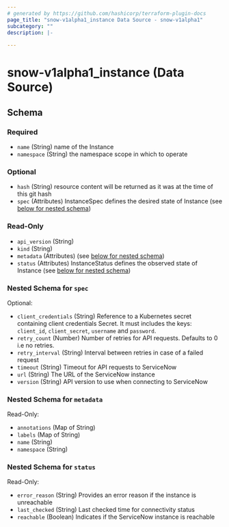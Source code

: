 ```yaml
---
# generated by https://github.com/hashicorp/terraform-plugin-docs
page_title: "snow-v1alpha1_instance Data Source - snow-v1alpha1"
subcategory: ""
description: |-
  
---
```


# snow-v1alpha1_instance (Data Source)





<!-- schema generated by tfplugindocs -->
## Schema

### Required

- `name` (String) name of the Instance
- `namespace` (String) the namespace scope in which to operate

### Optional

- `hash` (String) resource content will be returned as it was at the time of this git hash
- `spec` (Attributes) InstanceSpec defines the desired state of Instance (see [below for nested schema](#nestedatt--spec))

### Read-Only

- `api_version` (String)
- `kind` (String)
- `metadata` (Attributes) (see [below for nested schema](#nestedatt--metadata))
- `status` (Attributes) InstanceStatus defines the observed state of Instance (see [below for nested schema](#nestedatt--status))

<a id="nestedatt--spec"></a>
### Nested Schema for `spec`

Optional:

- `client_credentials` (String) Reference to a Kubernetes secret containing client credentials
Secret. It must includes the keys: `client_id`, `client_secret`,
`username` and `password`.
- `retry_count` (Number) Number of retries for API requests. Defaults to 0 i.e no retries.
- `retry_interval` (String) Interval between retries in case of a failed request
- `timeout` (String) Timeout for API requests to ServiceNow
- `url` (String) The URL of the ServiceNow instance
- `version` (String) API version to use when connecting to ServiceNow


<a id="nestedatt--metadata"></a>
### Nested Schema for `metadata`

Read-Only:

- `annotations` (Map of String)
- `labels` (Map of String)
- `name` (String)
- `namespace` (String)


<a id="nestedatt--status"></a>
### Nested Schema for `status`

Read-Only:

- `error_reason` (String) Provides an error reason if the instance is unreachable
- `last_checked` (String) Last checked time for connectivity status
- `reachable` (Boolean) Indicates if the ServiceNow instance is reachable
